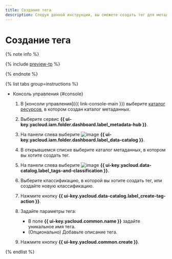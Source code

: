 ```yaml
---
title: Создание тега
description: Следуя данной инструкции, вы сможете создать тег для метаданных в {{ data-catalog-full-name }}.
---
```


# Создание тега


{% note info %}

{% include [preview-tp](../../../_includes/preview-tp.md) %}

{% endnote %}


{% list tabs group=instructions %}

- Консоль управления {#console}

  1. В [консоли управления]({{ link-console-main }}) выберите [каталог ресурсов](../../../resource-manager/concepts/resources-hierarchy.md#folder), в котором создан каталог метаданных.
  1. Выберите сервис **{{ ui-key.yacloud.iam.folder.dashboard.label_metadata-hub }}**.
  1. На панели слева выберите ![image](../../../_assets/console-icons/folder-magnifier.svg) **{{ ui-key.yacloud.iam.folder.dashboard.label_data-catalog }}**.
  1. В открывшемся списке выберите каталог метаданных, в котором вы хотите создать тег.
  1. На панели слева выберите ![image](../../../_assets/console-icons/tag.svg) **{{ ui-key.yacloud.data-catalog.label_tags-and-classification }}**.
  1. Выберите классификацию, в которой вы хотите создать тег, или создайте новую классификацию.
  1. Нажмите кнопку **{{ ui-key.yacloud.data-catalog.label_create-tag-action }}**.
  1. Задайте параметры тега:

     * В поле **{{ ui-key.yacloud.common.name }}** задайте уникальное имя тега.
     * (Опционально) Добавьте описание тега.

  1. Нажмите кнопку **{{ ui-key.yacloud.common.create }}**.

{% endlist %}
